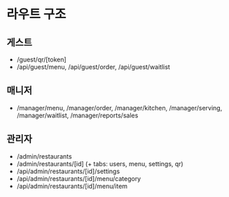 # 라우트 구조

## 게스트
- /guest/qr/[token]
- /api/guest/menu, /api/guest/order, /api/guest/waitlist

## 매니저
- /manager/menu, /manager/order, /manager/kitchen, /manager/serving, /manager/waitlist, /manager/reports/sales

## 관리자
- /admin/restaurants
- /admin/restaurants/[id] (+ tabs: users, menu, settings, qr)
- /api/admin/restaurants/[id]/settings
- /api/admin/restaurants/[id]/menu/category
- /api/admin/restaurants/[id]/menu/item
